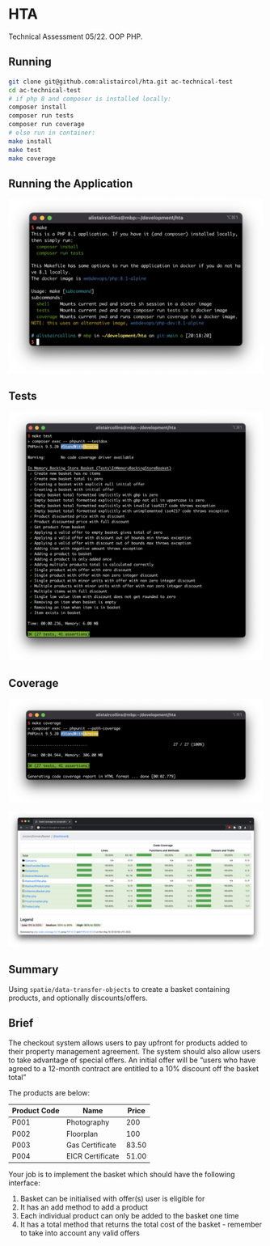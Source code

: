 # HTA

Technical Assessment 05/22. OOP PHP.

## Running

```bash
git clone git@github.com:alistaircol/hta.git ac-technical-test
cd ac-technical-test
# if php 8 and composer is installed locally:
composer install
composer run tests
composer run coverage
# else run in container:
make install
make test
make coverage
```

## Running the Application

![make](https://raw.githubusercontent.com/alistaircol/hta/main/.github/make.png)

## Tests

![make test](https://raw.githubusercontent.com/alistaircol/hta/main/.github/make_tests.png)

## Coverage

![make coverage](https://raw.githubusercontent.com/alistaircol/hta/main/.github/make_coverage.png)


![coverage](https://raw.githubusercontent.com/alistaircol/hta/main/.github/coverage.png)

## Summary

Using `spatie/data-transfer-objects` to create a basket containing products, and optionally discounts/offers.


## Brief

The checkout system allows users to pay upfront for products added to their property management agreement. The system should also allow users to take advantage of special offers. An initial offer will be “users who have agreed to a 12-month contract are entitled to a 10% discount off the basket total”

The products are below:

| Product Code | Name             | Price |
|--------------|------------------|-------|
| P001         | Photography      | 200   |
| P002         | Floorplan        | 100   |
| P003         | Gas Certificate  | 83.50 |
| P004         | EICR Certificate | 51.00 |

Your job is to implement the basket which should have the following interface:

1. Basket can be initialised with offer(s) user is eligible for
2. It has an add method to add a product
3. Each individual product can only be added to the basket one time
4. It has a total method that returns the total cost of the basket - remember to take into account any valid offers
